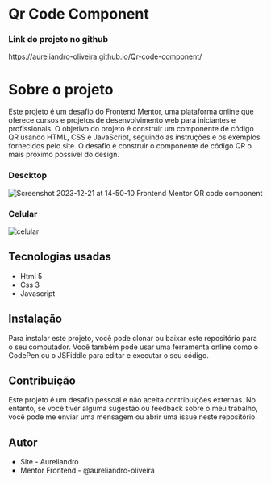 # Qr Code Component
### Link do projeto no github
 https://aureliandro-oliveira.github.io/Qr-code-component/

# Sobre o projeto
 Este projeto é um desafio do Frontend Mentor, uma plataforma online que oferece cursos e projetos de desenvolvimento web para iniciantes e profissionais. O objetivo do projeto é construir um componente de código QR usando HTML, CSS e JavaScript, seguindo as instruções e os exemplos fornecidos pelo site.
 O desafio é construir o componente de código QR o mais próximo possível do design.

### Descktop
 ![Screenshot 2023-12-21 at 14-50-10 Frontend Mentor QR code component](https://github.com/aureliandro-oliveira/Qr-code/assets/140663518/51bb4278-3566-4299-9c7e-aeda45259110)
### Celular
![celular](https://github.com/aureliandro-oliveira/Qr-code/assets/140663518/ef9bc9c6-29cb-42e6-8f8b-68af281a939b)

## Tecnologias usadas
 <ul>
    <li>Html 5</li>
    <li>Css 3</li>
    <li>Javascript</li>
 </ul>

## Instalação
 Para instalar este projeto, você pode clonar ou baixar este repositório para o seu computador. Você também pode usar uma ferramenta online como o CodePen ou o JSFiddle para editar e executar o seu código.

## Contribuição
 Este projeto é um desafio pessoal e não aceita contribuições externas. No entanto, se você tiver alguma sugestão ou feedback sobre o meu trabalho, você pode me enviar uma mensagem ou abrir uma issue neste repositório.
## Autor
  <ul>
    <li>Site - Aureliandro</li>
    <li>Mentor Frontend - @aureliandro-oliveira</li>
 </ul>
